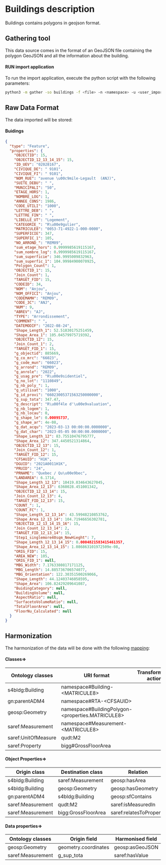 # Buildings description

Buildings contains polygons in geojson format.

## Gathering tool

This data source comes in the format of an GeoJSON file containing the polygon GeoJSON and all the information about the
building.

#### RUN import application

To run the import application, execute the python script with the following parameters:

```bash
python3 -m gather -so buildings -f <file> -n <namespace> -u <user_importing> -tz <file_timezone> -st <storage>
```

## Raw Data Format

The data imported will be stored:

#### Buidings

````json
{
  "type": "Feature",
  "properties": {
    "OBJECTID": 15,
    "OBJECTID_12_13_14_15": 15,
    "ID_UEV": "02028167",
    "CIVIQUE_DE": " 9101",
    "CIVIQUE_FI": " 9101",
    "NOM_RUE": "avenue \u00c9mile-Legault  (ANJ)",
    "SUITE_DEBU": " ",
    "MUNICIPALI": "50",
    "ETAGE_HORS": 1,
    "NOMBRE_LOG": 1,
    "ANNEE_CONS": 1986,
    "CODE_UTILI": "1000",
    "LETTRE_DEB": " ",
    "LETTRE_FIN": " ",
    "LIBELLE_UT": "Logement",
    "CATEGORIE_": "R\u00e9gulier",
    "MATRICULE8": "0053-71-4922-1-000-0000",
    "SUPERFICIE": 347,
    "SUPERFIC_1": 105,
    "NO_ARROND_": "REM09",
    "sum_etage_hors": 0.9999985619115167,
    "sum_nombre_log": 0.9999985619115167,
    "sum_superficie": 346.9995009832963,
    "sum_superfic_1": 104.99984900070925,
    "Polygon_Count": 1,
    "OBJECTID_1": 15,
    "Join_Count": 1,
    "TARGET_FID": 15,
    "CODEID": 34,
    "NOM": "Anjou",
    "NOM_OFFICI": "Anjou",
    "CODEMAMH": "REM09",
    "CODE_3C": "ANJ",
    "NUM": 9,
    "ABREV": "AJ",
    "TYPE": "Arrondissement",
    "COMMENT": " ",
    "DATEMODIF": "2022-08-24",
    "Shape_Length_1": 52.51830175251459,
    "Shape_Area_1": 105.04579975719392,
    "OBJECTID_12": 15,
    "Join_Count_1": 2,
    "TARGET_FID_1": 15,
    "g_objectid": 885669,
    "g_co_mrc": "66023",
    "g_code_mun": "66023",
    "g_arrond": "REM09",
    "g_anrole": "2022",
    "g_usag_pre": "R\u00e9sidentiel",
    "g_no_lot": "1110849",
    "g_nb_poly_": 1,
    "g_utilisat": "1000",
    "g_id_provi": "66023005371563250000000",
    "g_sup_tota": 347.47,
    "g_descript": "R\u00f4le d'\u00e9valuation",
    "g_nb_logem": 1,
    "g_nb_locau": 0,
    "g_shape_le": 0.00095737,
    "g_shape_ar": 4e-08,
    "g_dat_acqu": "2023-03-13 00:00:00.0000000",
    "g_dat_char": "2023-05-05 00:00:00.0000000",
    "Shape_Length_12": 83.75510476795777,
    "Shape_Area_12": 347.4450521314864,
    "OBJECTID_12_13": 15,
    "Join_Count_12": 1,
    "TARGET_FID_12": 15,
    "CFSAUID": "H1K",
    "DGUID": "2021A0011H1K",
    "PRUID": "24",
    "PRNAME": "Quebec / Qu\u00e9bec",
    "LANDAREA": 6.1714,
    "Shape_Length_12_13": 10419.034643627045,
    "Shape_Area_12_13": 6360028.451001342,
    "OBJECTID_12_13_14": 15,
    "Join_Count_12_13": 4,
    "TARGET_FID_12_13": 15,
    "COUNT_": 1,
    "COUNT_FC": 1,
    "Shape_Length_12_13_14": 43.59948210853762,
    "Shape_Area_12_13_14": 104.71946656302781,
    "OBJECTID_12_13_14_15_16": 15,
    "Join_Count_12_13_14": 2,
    "TARGET_FID_12_13_14": 15,
    "Step1_singlemore40sqm_NewHieght": 7,
    "Shape_Length_12_13_14_15": 0.0004821583415461357,
    "Shape_Area_12_13_14_15": 1.086863101972509e-08,
    "ORIG_FID": 15,
    "AREA_NEW": 105,
    "ORIG_FID_1": null,
    "MBG_Width": 7.1763380817171125,
    "MBG_Length": 14.885736706574077,
    "MBG_Orientation": 122.30351500269066,
    "Shape_Length": 44.12403746058595,
    "Shape_Area": 106.82429209641087,
    "BuidingCategory": null,
    "BuildingVolume": null,
    "AspectRatio": null,
    "SurfacetoVolumeRatio": null,
    "TotalFloorArea": null,
    "FloorNu_Calculated": null
  }
}
````

## Harmonization

The harmonization of the data will be done with the following [mapping](mapping.yaml):

#### Classes=>

| Ontology classes    | URI format                                              | Transformation actions |
|---------------------|---------------------------------------------------------|------------------------|
| s4bldg:Building     | namespace#Building-&lt;MATRICULE8&gt;                   |                        |
| gn:parentADM4       | namespace#RTA-&lt;CFSAUID&gt;                           |                        |
| geosp:Geometry      | namespace#BuildingPolygon-&lt;properties.MATRICULE8&gt; |                        |
| saref:Measurement   | namespace#Measurement-&lt;MATRICULE8&gt;                |                        |
| saref:UnitOfMeasure | qudt:M2                                                 |                        |
| saref:Property      | bigg#GrossFloorArea                                     |                        |

#### Object Properties=>

| Origin class      | Destination class   | Relation                |
|-------------------|---------------------|-------------------------|
| s4bldg:Building   | saref:Measurement   | geosp:hasArea           |
| s4bldg:Building   | geosp:Geometry      | geosp:hasGeometry       |
| gn:parentADM4     | s4bldg:Building     | geosp:sfContains        |
| saref:Measurement | qudt:M2             | saref:isMeasuredIn      |
| saref:Measurement | bigg:GrossFloorArea | saref:relatesToProperty |

#### Data properties=>

| Ontology classes  | Origin field         | Harmonised field |
|-------------------|----------------------|------------------|
| geosp:Geometry    | geometry.coordinates | geosp:asGeoJSON  |
| saref:Measurement | g_sup_tota           | saref:hasValue   |